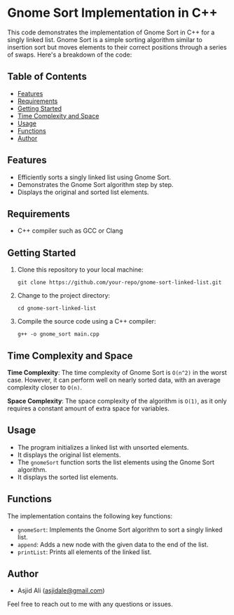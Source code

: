 # Gnome Sort Implementation in C++

This code demonstrates the implementation of Gnome Sort in C++ for a singly linked list. Gnome Sort is a simple sorting algorithm similar to insertion sort but moves elements to their correct positions through a series of swaps. Here's a breakdown of the code:

## Table of Contents

- [Features](#features)
- [Requirements](#requirements)
- [Getting Started](#getting-started)
- [Time Complexity and Space](#time-complexity-and-space)
- [Usage](#usage)
- [Functions](#functions)
- [Author](#author)

## Features

- Efficiently sorts a singly linked list using Gnome Sort.
- Demonstrates the Gnome Sort algorithm step by step.
- Displays the original and sorted list elements.

## Requirements

- C++ compiler such as GCC or Clang

## Getting Started

1. Clone this repository to your local machine:
    ```shell
    git clone https://github.com/your-repo/gnome-sort-linked-list.git
    ```

2. Change to the project directory:
    ```shell
    cd gnome-sort-linked-list
    ```

3. Compile the source code using a C++ compiler:
    ```shell
    g++ -o gnome_sort main.cpp
    ```

## Time Complexity and Space

**Time Complexity**: The time complexity of Gnome Sort is `O(n^2)` in the worst case. However, it can perform well on nearly sorted data, with an average complexity closer to `O(n)`.

**Space Complexity**: The space complexity of the algorithm is `O(1)`, as it only requires a constant amount of extra space for variables.

## Usage

- The program initializes a linked list with unsorted elements.
- It displays the original list elements.
- The `gnomeSort` function sorts the list elements using the Gnome Sort algorithm.
- It displays the sorted list elements.

## Functions

The implementation contains the following key functions:

- `gnomeSort`: Implements the Gnome Sort algorithm to sort a singly linked list.
- `append`: Adds a new node with the given data to the end of the list.
- `printList`: Prints all elements of the linked list.

## Author

- Asjid Ali (asjidale@gmail.com)

Feel free to reach out to me with any questions or issues.
